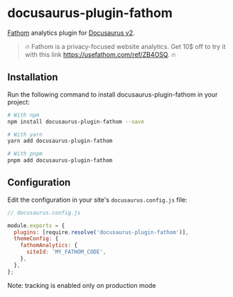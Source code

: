 # docusaurus-plugin-fathom

[Fathom](https://usefathom.com/ref/ZB4OSQ) analytics plugin for [Docusaurus v2](https://github.com/facebook/docusaurus).

> 🔥 Fathom is a privacy-focused website analytics. Get 10\$ off to try it with this link https://usefathom.com/ref/ZB4OSQ. 🔥

## Installation

Run the following command to install docusaurus-plugin-fathom in your project:

```sh
# With npm
npm install docusaurus-plugin-fathom --save

# With yarn
yarn add docusaurus-plugin-fathom

# With pnpm
pnpm add docusaurus-plugin-fathom
```

## Configuration

Edit the configuration in your site's `docusaurus.config.js` file:

```js
// docusaurus.config.js

module.exports = {
  plugins: [require.resolve('docusaurus-plugin-fathom')],
  themeConfig: {
    fathomAnalytics: {
      siteId: 'MY_FATHOM_CODE',
    },
  },
};
```

Note: tracking is enabled only on production mode
